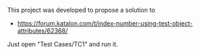 This project was developed to propose a solution to

- https://forum.katalon.com/t/index-number-using-test-object-attributes/62368/

Just open "Test Cases/TC1" and run it.


